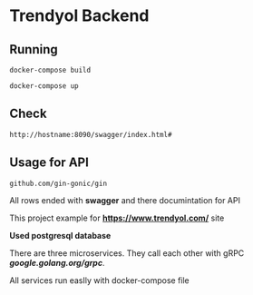 # Trendyol Backend #

## Running 
    docker-compose build

    docker-compose up
## Check
    http://hostname:8090/swagger/index.html#

## Usage for API
    github.com/gin-gonic/gin  


All rows ended with **swagger** and there documintation for API
 
This project example for **https://www.trendyol.com/** site

**Used postgresql database**

There are three microservices. They call each other with gRPC ***google.golang.org/grpc***.

All services run easIly with docker-compose file
